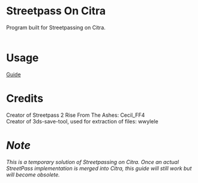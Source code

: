# Streetpass On Citra
Program built for Streetpassing on Citra.  <br> <br>

# Usage 
[Guide](https://docs.google.com/document/d/1uAQsQYI5jgvXtjbP4tiSlaLTTfpMW6cQI8N2JJ4YRXg)

# Credits
Creator of Streetpass 2 Rise From The Ashes: Cecil_FF4 <br>
Creator of 3ds-save-tool, used for extraction of files: wwylele 

# *Note*
*This is a temporary solution of Streetpassing on Citra. Once an actual StreetPass implementation is merged into Citra, this guide will still work but will become obsolete.*
